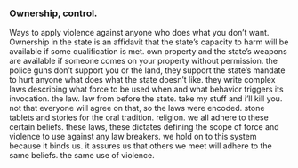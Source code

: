 ### Ownership, control. 

Ways to apply violence against anyone who does what you don’t want. Ownership in the state is an affidavit that the state’s capacity to harm will be available if some qualification is met. own property and the state’s weapons are available if someone comes on your property without permission. the police guns don’t support you or the land, they support the state’s mandate to hurt anyone what does what the state doesn’t like. they write complex laws describing what force to be used when and what behavior triggers its invocation. the law. law from before the state. take my stuff and i’ll kill you. not that everyone will agree on that, so the laws were encoded. stone tablets and stories for the oral tradition. religion. we all adhere to these certain beliefs. these laws, these dictates defining the scope of force and violence to use against any law breakers. we hold on to this system because it binds us. it assures us that others we meet will adhere to the same beliefs. the same use of violence. 